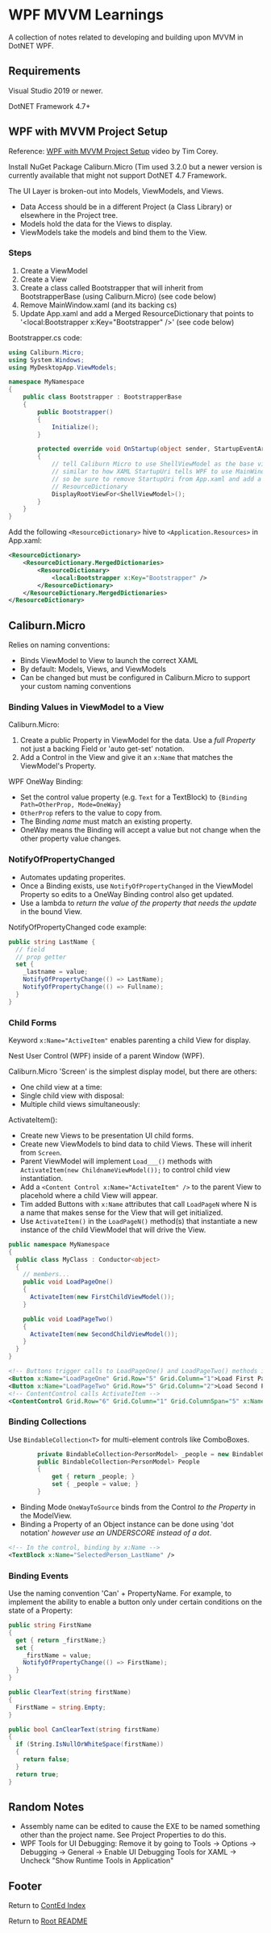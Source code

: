 # WPF MVVM Learnings

A collection of notes related to developing and building upon MVVM in DotNET WPF.

## Requirements

Visual Studio 2019 or newer.

DotNET Framework 4.7+

## WPF with MVVM Project Setup

Reference: [WPF with MVVM Project Setup](https://www.youtube.com/watch?v=p-fmOJMLl0A&list=WL&index=2&ab_channel=IAmTimCorey) video by Tim Corey.

Install NuGet Package Caliburn.Micro (Tim used 3.2.0 but a newer version is currently available that might not support DotNET 4.7 Framework.

The UI Layer is broken-out into Models, ViewModels, and Views.

- Data Access should be in a different Project (a Class Library) or elsewhere in the Project tree.
- Models hold the data for the Views to display.
- ViewModels take the models and bind them to the View.

### Steps

1. Create a ViewModel
2. Create a View
3. Create a class called Bootstrapper that will inherit from BootstrapperBase (using Caliburn.Micro) (see code below)
4. Remove MainWindow.xaml (and its backing cs)
5. Update App.xaml and add a Merged ResourceDictionary that points to '<local:Bootstrapper x:Key="Bootstrapper" />' (see code below)

Bootstrapper.cs code:

```csharp
using Caliburn.Micro;
using System.Windows;
using MyDesktopApp.ViewModels;

namespace MyNamespace
{
    public class Bootstrapper : BootstrapperBase
    {
        public Bootstrapper()
        {
            Initialize();
        }

        protected override void OnStartup(object sender, StartupEventArgs e)
        {
            // tell Caliburn Micro to use ShellViewModel as the base view
            // similar to how XAML StartupUri tells WPF to use MainWindow.xaml
            // so be sure to remove StartupUri from App.xaml and add a new
            // ResourceDictionary
            DisplayRootViewFor<ShellViewModel>();
        }
    }
}
```

Add the following `<ResourceDictionary>` hive to `<Application.Resources>` in App.xaml:

```xml
<ResourceDictionary>
    <ResourceDictionary.MergedDictionaries>
        <ResourceDictionary>
            <local:Bootstrapper x:Key="Bootstrapper" />
        </ResourceDictionary>
    </ResourceDictionary.MergedDictionaries>
</ResourceDictionary>
```

## Caliburn.Micro

Relies on naming conventions:

- Binds ViewModel to View to launch the correct XAML
- By default: Models, Views, and ViewModels
- Can be changed but must be configured in Caliburn.Micro to support your custom naming conventions

### Binding Values in ViewModel to a View

Caliburn.Micro:

1. Create a public Property in ViewModel for the data. Use a _full Property_ not just a backing Field or 'auto get-set' notation.
2. Add a Control in the View and give it an `x:Name` that matches the ViewModel's Property.

WPF OneWay Binding:

- Set the control value property (e.g. `Text` for a TextBlock) to `{Binding Path=OtherProp, Mode=OneWay}`
- `OtherProp` refers to the value to copy from.
- The Binding _name_ must match an existing property.
- OneWay means the Binding will accept a value but not change when the other property value changes.

### NotifyOfPropertyChanged

- Automates updating properites.
- Once a Binding exists, use `NotifyOfPropertyChanged` in the ViewModel Property so edits to a OneWay Binding control also get updated.
- Use a lambda to _return the value of the property that needs the update_ in the bound View.

NotifyOfPropertyChanged code example:

```csharp
public string LastName {
  // field
  // prop getter
  set {
    _lastname = value;
    NotifyOfPropertyChange(() => LastName);
    NotifyOfPropertyChange(() => Fullname);
  }
}
```

### Child Forms

Keyword `x:Name="ActiveItem"` enables parenting a child View for display.

Nest User Control (WPF) inside of a parent Window (WPF).

Caliburn.Micro 'Screen' is the simplest display model, but there are others:

- One child view at a time:
- Single child view with disposal:
- Multiple child views simultaneously:

ActivateItem():

- Create new Views to be presentation UI child forms.
- Create new ViewModels to bind data to child Views. These will inherit from `Screen`.
- Parent ViewModel will implement `Load___()` methods with `ActivateItem(new ChildnameViewModel());` to control child view instantiation.
- Add a `<Content Control x:Name="ActivateItem" />` to the parent View to placehold where a child View will appear.
- Tim added Buttons with `x:Name` attributes that call `LoadPageN` where N is a name that makes sense for the View that will get initialized.
- Use `ActivateItem()` in the `LoadPageN()` method(s) that instantiate a new instance of the child ViewModel that will drive the View.

```csharp
public namespace MyNamespace
{
  public class MyClass : Conductor<object>
  {
    // members...
    public void LoadPageOne()
    {
      ActivateItem(new FirstChildViewModel());
    }

    public void LoadPageTwo()
    {
      ActivateItem(new SecondChildViewModel());
    }
  }
}
```

```xml
<!-- Buttons trigger calls to LoadPageOne() and LoadPageTwo() methods in parent ViewModel -->
<Button x:Name="LoadPageOne" Grid.Row="5" Grid.Column="1">Load First Page</Button>
<Button x:Name="LoadPageTwo" Grid.Row="5" Grid.Column="2">Load Second Page</Button>
<!-- ContentControl calls ActivateItem -->
<ContentControl Grid.Row="6" Grid.Column="1" Grid.ColumnSpan="5" x:Name="ActiveItem" />
```

### Binding Collections

Use `BindableCollection<T>` for multi-element controls like ComboBoxes.

```csharp
        private BindableCollection<PersonModel> _people = new BindableCollection<PersonModel>();
        public BindableCollection<PersonModel> People
        {
            get { return _people; }
            set { _people = value; }
        }
```

- Binding Mode `OneWayToSource` binds from the Control _to the Property_ in the ModelView.
- Binding a Property of an Object instance can be done using 'dot notation' _however use an UNDERSCORE instead of a dot_.

```xml
<!-- In the control, binding by x:Name -->
<TextBlock x:Name="SelectedPerson_LastName" />
```

### Binding Events

Use the naming convention 'Can' + PropertyName. For example, to implement the ability to enable a button only under certain conditions on the state of a Property:

```csharp
public string FirstName
{
  get { return _firstName;}
  set {
    _firstName = value;
    NotifyOfPropertyChange(() => FirstName);
  }
}

public ClearText(string firstName)
{
  FirstName = string.Empty;
}

public bool CanClearText(string firstName)
{
  if (String.IsNullOrWhiteSpace(firstName))
  {
    return false;
  }
  return true;
}
```

## Random Notes

- Assembly name can be edited to cause the EXE to be named something other than the project name. See Project Properties to do this.
- WPF Tools for UI Debugging: Remove it by going to Tools -> Options -> Debugging -> General -> Enable UI Debugging Tools for XAML -> Uncheck "Show Runtime Tools in Application"

## Footer

Return to [ContEd Index](./conted-index.html)

Return to [Root README](../README.html)
